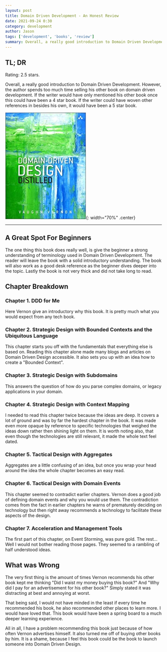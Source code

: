 ```yaml
---
layout: post
title: Domain Driven Development - An Honest Review
date: 2021-09-24 0:30
category: development
author: Jason
tags: ['development', 'books', 'review']
summary: Overall, a really good introduction to Domain Driven Development. However, the author spends too much time selling his other book on domain driven development. If the writer would have only mentioned his other book once this could have been a 4 star book. If the writer could have woven other references in besides his own, it would have been a 5 star book.
---
```


## TL; DR

Rating: <span class="fas fa-star"></span><span class="fas fa-star"><span class="fas fa-star-half-alt"></span> 2.5 stars.

Overall, a really good introduction to Domain Driven Development. However, the author spends too much time selling his other book on domain driven development. If the writer would have only mentioned his other book once this could have been a 4 star book. If the writer could have woven other references in besides his own, it would have been a 5 star book.

![Domain Driven Design Distilled Cover](/assets/img/posts/2021/09/DDDD.jpg){: width="70%" .center}

----

## A Great Spot For Beginners

The one thing this book does really well, is give the beginner a strong understanding of terminology used in Domain Driven Development. The reader will leave the book with a solid introductory understanding. The book will also work as a good desk reference as the beginner dives deeper into the topic. Lastly the book is not very thick and did not take long to read.

## Chapter Breakdown

### Chapter 1. DDD for Me

Here Vernon give an introductory why this book. It is pretty much what you would expect from any tech book.

### Chapter 2. Strategic Design with Bounded Contexts and the Ubiquitous Language

This chapter starts you off with the fundamentals that everything else is based on. Reading this chapter alone made many blogs and articles on Domain Driven Design accessible. It also sets you up with an idea how to create a "Bounded Context".

### Chapter 3. Strategic Design with Subdomains

This answers the question of how do you parse complex domains, or legacy applications in your domain.

### Chapter 4. Strategic Design with Context Mapping

I needed to read this chapter twice because the ideas are deep. It covers a lot of ground and was by far the hardest chapter in the book. It was made even more opaque by reference to specific technologies that weighed the ideas down rather then shining light on them. It is worth noting also, that even though the technologies are still relevant, it made the whole text feel dated.

### Chapter 5. Tactical Design with Aggregates

Aggregates are a little confusing of an idea, but once you wrap your head around the idea the whole chapter becomes an easy read.

### Chapter 6. Tactical Design with Domain Events

This chapter seemed to contradict earlier chapters. Vernon does a good job of defining domain events and why you would use them. The contradiction comes from the fact in earlier chapters he warns of prematurely deciding on technology but then right away recommends a technology to facilitate these aspects of the design.

### Chapter 7. Acceleration and Management Tools

The first part of this chapter, on Event Storming, was pure gold. The rest... Well I would not bother reading those pages. They seemed to a rambling of half understood ideas.

## What was Wrong

The very first thing is the amount of times Vernon recommends his other book kept me thinking "Did I waist my money buying this book?" And "Why did I pay for an advertisement for his other book?" Simply stated it was distracting at best and annoying at worst.

That being said, I would not have minded in the least if every time he recommended his book, he also recommended other places to learn more. I would have loved that. This book would have been a spring board to a much deeper learning experience.

All in all, I have a problem recommending this book just because of how often Vernon advertises himself. It also turned me off of buying other books by him. It is a shame, because I feel this book could be the book to launch someone into Domain Driven Design.
